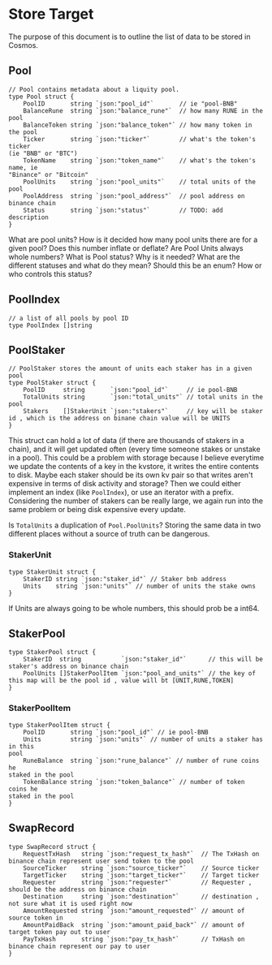 Store Target
============

The purpose of this document is to outline the list of data to be stored in
Cosmos.

## Pool
```golang
// Pool contains metadata about a liquity pool.
type Pool struct {
    PoolID       string `json:"pool_id"`       // ie "pool-BNB"
    BalanceRune  string `json:"balance_rune"`  // how many RUNE in the pool
    BalanceToken string `json:"balance_token"` // how many token in the pool
    Ticker       string `json:"ticker"`        // what's the token's ticker
(ie "BNB" or "BTC")
    TokenName    string `json:"token_name"`    // what's the token's name, ie
"Binance" or "Bitcoin"
    PoolUnits    string `json:"pool_units"`    // total units of the pool
    PoolAddress  string `json:"pool_address"`  // pool address on binance chain
    Status       string `json:"status"`        // TODO: add description
}
```

What are pool units? How is it decided how many pool units there are for a
given pool? Does this number inflate or deflate? Are Pool Units always whole
numbers?
What is Pool status? Why is it needed? What are the different statuses and
what do they mean? Should this be an enum? How or who controls this status?

## PoolIndex
```golang
// a list of all pools by pool ID
type PoolIndex []string
```

## PoolStaker
```golang
// PoolStaker stores the amount of units each staker has in a given pool
type PoolStaker struct {
    PoolID     string       `json:"pool_id"`     // ie pool-BNB
    TotalUnits string       `json:"total_units"` // total units in the pool
    Stakers    []StakerUnit `json:"stakers"`     // key will be staker id , which is the address on binane chain value will be UNITS
}
```
This struct can hold a lot of data (if there are thousands of stakers in a
chain), and it will get updated often (every time someone stakes or unstake in
a pool). This could be a problem with storage because I believe everytime we
update the contents of a key in the kvstore, it writes the entire contents to
disk. Maybe each staker should be its own kv pair so that writes aren't
expensive in terms of disk activity and storage? Then we could either
implement an index (like `PoolIndex`), or use an iterator with a prefix.
Considering the number of stakers can be really large, we again run into the
same problem or being disk expensive every update.

Is `TotalUnits` a duplication of `Pool.PoolUnits`? Storing the same data in
two different places without a source of truth can be dangerous.

### StakerUnit
```golang
type StakerUnit struct {
    StakerID string `json:"staker_id"` // Staker bnb address
    Units    string `json:"units"` // number of units the stake owns
}
```
If Units are always going to be whole numbers, this should prob be a int64.


## StakerPool
```golang
type StakerPool struct {
    StakerID  string           `json:"staker_id"`      // this will be staker's address on binance chain
    PoolUnits []StakerPoolItem `json:"pool_and_units"` // the key of this map will be the pool id , value will bt [UNIT,RUNE,TOKEN]
}
```

### StakerPoolItem
```golang
type StakerPoolItem struct {
    PoolID       string `json:"pool_id"` // ie pool-BNB
    Units        string `json:"units"` // number of units a staker has in this
pool
    RuneBalance  string `json:"rune_balance"` // number of rune coins he
staked in the pool
    TokenBalance string `json:"token_balance"` // number of token coins he
staked in the pool
}
```

## SwapRecord
```golang
type SwapRecord struct {
    RequestTxHash   string `json:"request_tx_hash"`  // The TxHash on binance chain represent user send token to the pool
    SourceTicker    string `json:"source_ticker"`    // Source ticker
    TargetTicker    string `json:"target_ticker"`    // Target ticker
    Requester       string `json:"requester"`        // Requester , should be the address on binance chain
    Destination     string `json:"destination"`      // destination , not sure what it is used right now
    AmountRequested string `json:"amount_requested"` // amount of source token in
    AmountPaidBack  string `json:"amount_paid_back"` // amount of target token pay out to user
    PayTxHash       string `json:"pay_tx_hash"`      // TxHash on binance chain represent our pay to user
}
```
